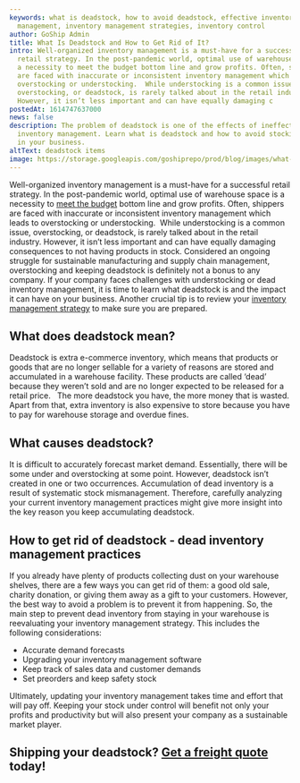 ```yaml
---
keywords: what is deadstock, how to avoid deadstock, effective inventory
  management, inventory management strategies, inventory control
author: GoShip Admin
title: What Is Deadstock and How to Get Rid of It?
intro: Well-organized inventory management is a must-have for a successful
  retail strategy. In the post-pandemic world, optimal use of warehouse space is
  a necessity to meet the budget bottom line and grow profits. Often, shippers
  are faced with inaccurate or inconsistent inventory management which leads to
  overstocking or understocking.  While understocking is a common issue,
  overstocking, or deadstock, is rarely talked about in the retail industry.
  However, it isn’t less important and can have equally damaging c
postedAt: 1614747637000
news: false
description: The problem of deadstock is one of the effects of ineffective
  inventory management. Learn what is deadstock and how to avoid stocking issues
  in your business.
altText: deadstock items
image: https://storage.googleapis.com/goshiprepo/prod/blog/images/what-is-deadstock-and-how-to-get-rid-of-it.jpg
---
```

Well-organized inventory management is a must-have for a successful retail strategy. In the post-pandemic world, optimal use of warehouse space is a necessity to [meet the budget](https://www.goship.com/blog/3-tips-for-transportation-budgeting-in-2021/) bottom line and grow profits. Often, shippers are faced with inaccurate or inconsistent inventory management which leads to overstocking or understocking.  While understocking is a common issue, overstocking, or deadstock, is rarely talked about in the retail industry. However, it isn’t less important and can have equally damaging consequences to not having products in stock. Considered an ongoing struggle for sustainable manufacturing and supply chain management, overstocking and keeping deadstock is definitely not a bonus to any company. If your company faces challenges with understocking or dead inventory management, it is time to learn what deadstock is and the impact it can have on your business. Another crucial tip is to review your [inventory management strategy](https://www.goship.com/blog/attain-better-inventory-accuracy-to-improve-order-fulfillment/) to make sure you are prepared.  

What does deadstock mean?
-------------------------

Deadstock is extra e-commerce inventory, which means that products or goods that are no longer sellable for a variety of reasons are stored and accumulated in a warehouse facility. These products are called ‘dead’ because they weren’t sold and are no longer expected to be released for a retail price.   The more deadstock you have, the more money that is wasted. Apart from that, extra inventory is also expensive to store because you have to pay for warehouse storage and overdue fines.  

What causes deadstock? 
-----------------------

It is difficult to accurately forecast market demand. Essentially, there will be some under and overstocking at some point. However, deadstock isn’t created in one or two occurrences. Accumulation of dead inventory is a result of systematic stock mismanagement. Therefore, carefully analyzing your current inventory management practices might give more insight into the key reason you keep accumulating deadstock.  

How to get rid of deadstock - dead inventory management practices 
------------------------------------------------------------------

If you already have plenty of products collecting dust on your warehouse shelves, there are a few ways you can get rid of them: a good old sale, charity donation, or giving them away as a gift to your customers. However, the best way to avoid a problem is to prevent it from happening. So, the main step to prevent dead inventory from staying in your warehouse is reevaluating your inventory management strategy. This includes the following considerations: 

*   Accurate demand forecasts 
*   Upgrading your inventory management software  
*   Keep track of sales data and customer demands 
*   Set preorders and keep safety stock 

Ultimately, updating your inventory management takes time and effort that will pay off. Keeping your stock under control will benefit not only your profits and productivity but will also present your company as a sustainable market player.

Shipping your deadstock? [Get a freight quote](https://www.goship.com) today!
-----------------------------------------------------------------------------
